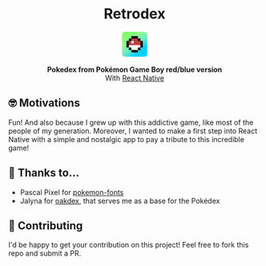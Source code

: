 <h1 align="center">
    Retrodex
</h1>
    <div align='center'><img src='./readme/logo.png' width="50"></div>
<p align="center">
  <strong>Pokedex from Pokémon Game Boy red/blue version</strong><br>
  With <a href="https://facebook.github.io/react-native/">React Native</a>
</p>

## 🤓 Motivations

Fun! And also because I grew up with this addictive game, like most of the people of my generation. Moreover, I wanted to make a first step into React Native with a simple and nostalgic app to pay a tribute to this incredible game!

## 🙏 Thanks to...

- Pascal Pixel for [pokemon-fonts](https://github.com/Superpencil/pokemon-font/)
- Jalyna for [oakdex](https://github.com/jalyna/oakdex-pokedex), that serves me as a base for the Pokédex

## 🤝 Contributing

I'd be happy to get your contribution on this project! Feel free to fork this repo and submit a PR.
